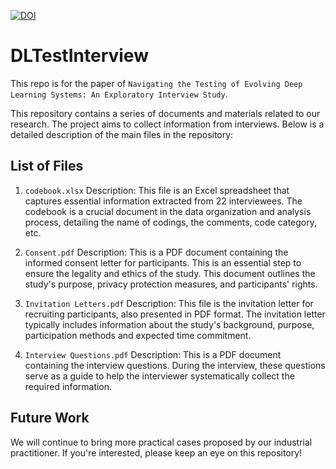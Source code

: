 [![DOI](https://zenodo.org/badge/837066413.svg)](https://doi.org/10.5281/zenodo.14197934)


# DLTestInterview
This repo is for the paper of `Navigating the Testing of Evolving Deep Learning Systems: An Exploratory Interview Study`.

This repository contains a series of documents and materials related to our research. The project aims to collect information from interviews. Below is a detailed description of the main files in the repository:

## List of Files
1. `codebook.xlsx`
Description: This file is an Excel spreadsheet that captures essential information extracted from 22 interviewees. The codebook is a crucial document in the data organization and analysis process, detailing the name of codings, the comments, code category, etc.

2. `Consent.pdf`
Description: This is a PDF document containing the informed consent letter for participants. This is an essential step to ensure the legality and ethics of the study. This document outlines the study's purpose, privacy protection measures, and participants' rights.

3. `Invitation Letters.pdf`
Description: This file is the invitation letter for recruiting participants, also presented in PDF format. The invitation letter typically includes information about the study's background, purpose, participation methods and expected time commitment.

4. `Interview Questions.pdf`
Description: This is a PDF document containing the interview questions. During the interview, these questions serve as a guide to help the interviewer systematically collect the required information.

## Future Work
We will continue to bring more practical cases proposed by our industrial practitioner. If you're interested, please keep an eye on this repository!
